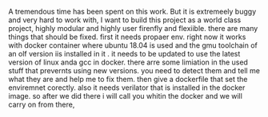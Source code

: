 A tremendous time has been spent on this work. But it is extremeely buggy and very hard to work with, I want to build this project as a world class project, highly modular and highly user firenfly and flexiible. there are many things that should be fixed. first it needs propaer env. right now it works with docker container where ubuntu 18.04 is used and the gmu toolchain  of an olf version iis installed in it . it needs to be updated to use the latest version of linux anda gcc in docker. there arre some limiation in the used stuff that prevernts using new versions. you need to detect them and tell me what they are and help me to fix them. then give a dockerfile that set the enviremnet corectly. also it needs verilator that is installed in the docker image. so after we did there i will call you whitin the docker and we  will carry on from there,
